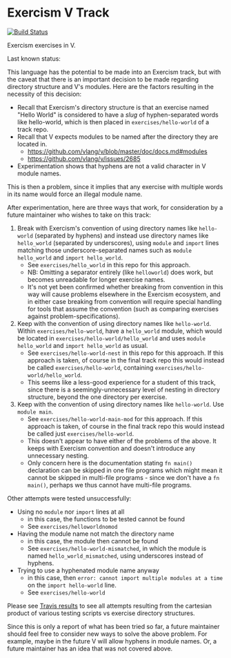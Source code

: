 # Exercism V Track

[![Build Status](https://travis-ci.org/exercism/v.svg?branch=master)](https://travis-ci.org/exercism/v)

Exercism exercises in V.

Last known status:

This language has the potential to be made into an Exercism track, but with the caveat that there is an important decision to be made regarding directory structure and V's modules.
Here are the factors resulting in the necessity of this decision:

* Recall that Exercism's directory structure is that an exercise named "Hello World" is considered to have a *slug* of hyphen-separated words like hello-world, which is then placed in `exercises/hello-world` of a track repo.
* Recall that V expects modules to be named after the directory they are located in.
    * https://github.com/vlang/v/blob/master/doc/docs.md#modules
    * https://github.com/vlang/v/issues/2685
* Experimentation shows that hyphens are not a valid character in V module names.

This is then a problem, since it implies that any exercise with multiple words in its name would force an illegal module name.

After experimentation, here are three ways that work, for consideration by a future maintainer who wishes to take on this track:

1. Break with Exercism's convention of using directory names like `hello-world` (separated by hyphens) and instead use directory names like `hello_world` (separated by underscores), using `module` and `import` lines matching those underscore-separated names such as `module hello_world` and `import hello_world`.
    * See `exercises/hello_world` in this repo for this approach.
    * NB: Omitting a separator entirely (like `helloworld`) does work, but becomes unreadable for longer exercise names.
    * It's not yet been confirmed whether breaking from convention in this way will cause problems elsewhere in the Exercism ecosystem, and in either case breaking from convention will require special handling for tools that assume the convention (such as comparing exercises against problem-specifications).
2. Keep with the convention of using directory names like `hello-world`. Within `exercises/hello-world`, have a `hello_world` module, which would be located in `exercises/hello-world/hello_world` and uses `module hello_world` and `import hello_world` as  usual.
    * See `exercises/hello-world-nest` in this repo for this approach. If this approach is taken, of course in the final track repo this would instead be called `exercises/hello-world`, containing `exercises/hello-world/hello_world`.
    * This seems like a less-good experience for a student of this track, since there is a seemingly-unnecessary level of nesting in directory structure, beyond the one directory per exercise.
3. Keep with the convention of using directory names like `hello-world`. Use `module main`.
    * See `exercises/hello-world-main-mod` for this approach. If this approach is taken, of course in the final track repo this would instead be called just `exercises/hello-world`.
    * This doesn't appear to have either of the problems of the above. It keeps with Exercism convention and doesn't introduce any unnecessary nesting.
    * Only concern here is the documentation stating `fn main()` declaration can be skipped in one file programs which might mean it cannot be skipped in multi-file programs - since we don't have a `fn main()`, perhaps we thus cannot have multi-file programs.

Other attempts were tested unsuccessfully:

* Using no `module` nor `import` lines at all
    * in this case, the functions to be tested cannot be found
    * See `exercises/helloworldnomod`
* Having the module name not match the directory name
    * in this case, the module then cannot be found
    * See `exercises/hello-world-mismatched`, in which the module is named `hello_world_mismatched`, using underscores instead of hyphens.
* Trying to use a hyphenated module name anyway
    * in this case, then `error: cannot import multiple modules at a time` on the `import hello-world` line.
    * See `exercises/hello-world`

Please see [Travis results](https://travis-ci.org/github/petertseng/exercism-v) to see all attempts resulting from the cartesian product of various testing scripts vs exercise directory structures.

Since this is only a report of what has been tried so far, a future maintainer should feel free to consider new ways to solve the above problem.
For example, maybe in the future V will allow hyphens in module names.
Or, a future maintainer has an idea that was not covered above.
